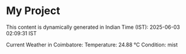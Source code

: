 # My Project

This content is dynamically generated in Indian Time (IST): 2025-06-03 02:09:31 IST


Current Weather in Coimbatore:
Temperature: 24.88 °C
Condition: mist

